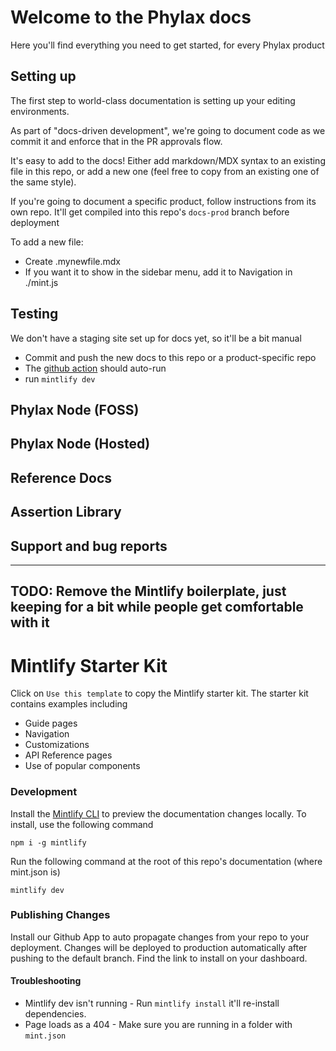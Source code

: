 # Welcome to the Phylax docs
Here you'll find everything you need to get started, for every Phylax product

## Setting up

The first step to world-class documentation is setting up your editing environments.

As part of "docs-driven development", we're going to document code
as we commit it and enforce that in the PR approvals flow.

It's easy to add to the docs! Either add markdown/MDX syntax to an
existing file in this repo, or add a new one (feel free to copy from an
existing one of the same style). 

If you're going to document a specific product, follow instructions from its own repo.
It'll get compiled into this repo's `docs-prod` branch before deployment

To add a new file:
 - Create .mynewfile.mdx
 - If you want it to show in the sidebar menu, add it to Navigation in ./mint.js

## Testing

We don't have a staging site set up for docs yet, so it'll be a bit manual
 - Commit and push the new docs to this repo or a product-specific repo
 - The [github action](https://github.com/phylaxsystems/phylax-docs/actions/workflows/mintlify-compile-docs.yml) should auto-run
 - run `mintlify dev`


## Phylax Node (FOSS)

## Phylax Node (Hosted)

## Reference Docs

## Assertion Library

## Support and bug reports

---------------------------
TODO: Remove the Mintlify boilerplate, just keeping for a bit while people get comfortable with it
---------------------------

# Mintlify Starter Kit

Click on `Use this template` to copy the Mintlify starter kit. The starter kit contains examples including

- Guide pages
- Navigation
- Customizations
- API Reference pages
- Use of popular components

### Development

Install the [Mintlify CLI](https://www.npmjs.com/package/mintlify) to preview the documentation changes locally. To install, use the following command

```
npm i -g mintlify
```

Run the following command at the root of this repo's documentation (where mint.json is)

```
mintlify dev
```

### Publishing Changes

Install our Github App to auto propagate changes from your repo to your deployment. Changes will be deployed to production automatically after pushing to the default branch. Find the link to install on your dashboard. 

#### Troubleshooting

- Mintlify dev isn't running - Run `mintlify install` it'll re-install dependencies.
- Page loads as a 404 - Make sure you are running in a folder with `mint.json`
